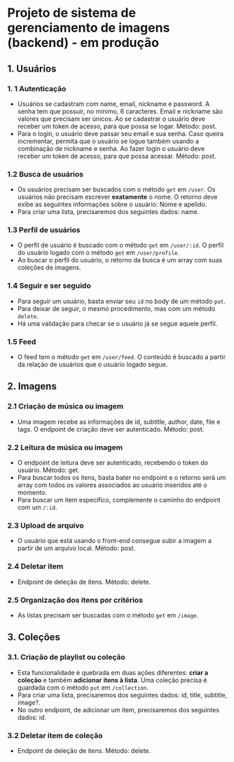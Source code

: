 # Projeto de sistema de gerenciamento de imagens (backend) - em produção

## 1. Usuários

### 1. 1 Autenticação
- Usuários se cadastram com name, email, nickname e password. A senha tem que possuir, no mínimo, 6 caracteres. Email e nickname são valores que precisam ser únicos. Ao se cadastrar o usuário deve receber um token de acesso, para que possa se logar. Método: post.
- Para o login, o usuário deve passar seu email e sua senha. Caso queira incrementar, permita que o usuário se logue também usando a combinação de nickname e senha. Ao fazer login o usuário deve receber um token de acesso, para que possa acessar. Método: post.

### 1.2 Busca de usuários
- Os usuários precisam ser buscados com o método `get` em `/user`. Os usuários não precisam escrever **exatamente** o nome. O retorno deve exibe as seguintes informações sobre o usuário: Nome e apelido.
- Para criar uma lista, precisaremos dos seguintes dados: name.

### 1.3 Perfil de usuários
- O perfil de usuário é buscado com o método `get` em `/user/:id`. O perfil do usuário logado com o método `get` em `/user/profile`.
- Ao buscar o perfil do usuário, o retorno da busca é um array com suas coleções de imagens.

### 1.4 Seguir e ser seguido
- Para seguir um usuário, basta enviar seu `id` no body de um método `put`.
- Para deixar de seguir, o mesmo procedimento, mas com um método `delete`.
- Há uma validação para checar se o usuário já se segue aquele perfil.

### 1.5 Feed
- O feed tem o método `get` em `/user/feed`. O conteúdo é buscado a partir da relação de usuários que o usuário logado segue.

## 2. Imagens

### 2.1 Criação de música ou imagem
- Uma imagem recebe as informações de id, subtitle, author, date, file e tags. O endpoint de criação deve ser autenticado. Método: post.

### 2.2 Leitura de música ou imagem
- O endpoint de leitura deve ser autenticado, recebendo o token do usuário. Método: get.
- Para buscar todos os itens, basta bater no endpoint e o retorno será um array com todos os valores associados ao usuário inseridos até o momento.
- Para buscar um item específico, complemente o caminho do endpoint com um `/:id`.

### 2.3 Upload de arquivo
- O usuário que está usando o front-end consegue subir a imagem a partir de um arquivo local. Método: post.

### 2.4 Deletar item
- Endpoint de deleção de itens. Método: delete.

### 2.5 Organização dos itens por critérios
- As listas precisam ser buscadas com o método `get` em `/image`.

## 3. Coleções

### 3.1. Criação de playlist ou coleção
- Esta funcionalidade é quebrada em duas ações diferentes: **criar a coleção** e também **adicionar** **itens à lista**. Uma coleção precisa é guardada com o método `put` em `/collection`.
- Para criar uma lista, precisaremos dos seguintes dados: id, title, subtitle, image?.
- No outro endpoint, de adicionar um item, precisaremos dos seguintes dados: id.

### 3.2 Deletar item de coleção
- Endpoint de deleção de itens. Método: delete.
